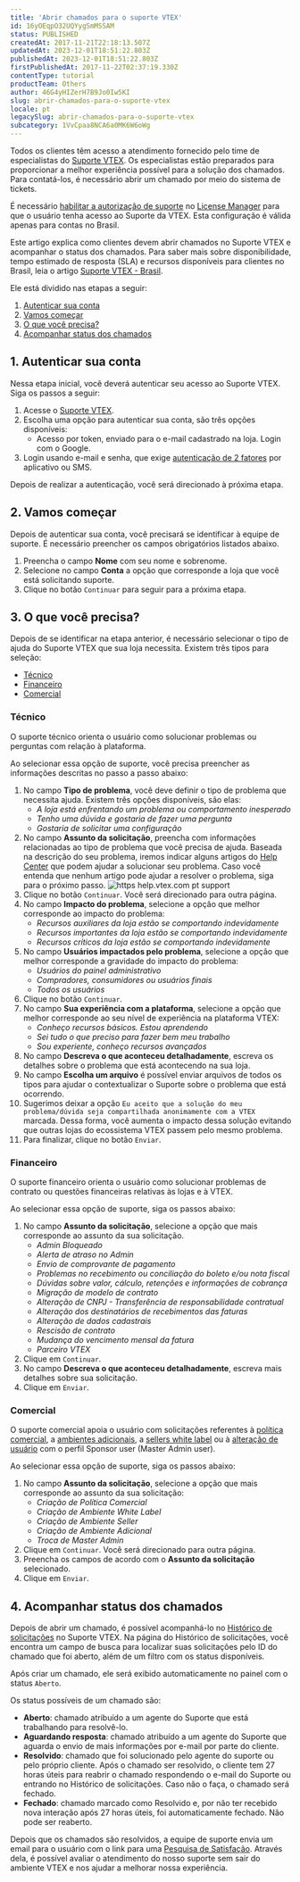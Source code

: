 ```yaml
---
title: 'Abrir chamados para o suporte VTEX'
id: 16yOEqpO32UQYygSmMSSAM
status: PUBLISHED
createdAt: 2017-11-21T22:18:13.507Z
updatedAt: 2023-12-01T18:51:22.803Z
publishedAt: 2023-12-01T18:51:22.803Z
firstPublishedAt: 2017-11-22T02:37:19.330Z
contentType: tutorial
productTeam: Others
author: 46G4yHIZerH7B9Jo0Iw5KI
slug: abrir-chamados-para-o-suporte-vtex
locale: pt
legacySlug: abrir-chamados-para-o-suporte-vtex
subcategory: 1VvCpaa8NCA6a0MK6W6oWg
---
```


Todos os clientes têm acesso a atendimento fornecido pelo time de especialistas do [Suporte VTEX](https://help.vtex.com/pt/faq/como-funciona-o-suporte-da-vtex--3kACEfni4m8Yxa1vnf2ebe). Os especialistas estão preparados para proporcionar a melhor experiência possível para a solução dos chamados. Para contatá-los, é necessário abrir um chamado por meio do sistema de tickets.

<div class="alert alert-info">É necessário <a href="https://help.vtex.com/pt/tutorial/roles--7HKK5Uau2H6wxE1rH5oRbc">habilitar a autorização de suporte</a> no <a href="https://help.vtex.com/pt/tutorial/recursos-do-license-manager--3q6ztrC8YynQf6rdc6euk3">License Manager</a> para que o usuário tenha acesso ao Suporte da VTEX. Esta configuração é válida apenas para contas no Brasil.</div>

Este artigo explica como clientes devem abrir chamados no Suporte VTEX e acompanhar o status dos chamados. Para saber mais sobre disponibilidade, tempo estimado de resposta (SLA) e recursos disponíveis para clientes no Brasil, leia o artigo [Suporte VTEX - Brasil](https://help.vtex.com/pt/faq/suporte-vtex-brasil--5q861sTw1n7H2BENOu7ls9).

Ele está dividido nas etapas a seguir:

1. [Autenticar sua conta](#1-autenticar-sua-conta)
2. [Vamos começar](#2-vamos-comecar)
3. [O que você precisa?](#3-o-que-voce-precisa)
4. [Acompanhar status dos chamados](#4-acompanhar-status-dos-chamados)

## 1. Autenticar sua conta

Nessa etapa inicial, você deverá autenticar seu acesso ao Suporte VTEX. Siga os passos a seguir:

1. Acesse o [Suporte VTEX](https://help.vtex.com/pt/support).
2. Escolha uma opção para autenticar sua conta, são três opções disponíveis:
   * Acesso por token, enviado para o e-mail cadastrado na loja.
Login com o Google.
3. Login usando e-mail e senha, que exige [autenticação de 2 fatores](https://help.vtex.com/pt/tutorial/habilitar-login-por-autenticacao-de-2-fatores) por aplicativo ou SMS.

Depois de realizar a autenticação, você será direcionado à próxima etapa.

## 2. Vamos começar

Depois de autenticar sua conta, você precisará se identificar à equipe de suporte. É necessário preencher os campos obrigatórios listados abaixo.

1. Preencha o campo **Nome** com seu nome e sobrenome.
2. Selecione no campo **Conta** a opção que corresponde a loja que você está solicitando suporte.
3. Clique no botão `Continuar` para seguir para a próxima etapa.

## 3. O que você precisa?

Depois de se identificar na etapa anterior, é necessário selecionar o tipo de ajuda do Suporte VTEX que sua loja necessita. Existem três tipos para seleção:

- [Técnico](#tecnico)
- [Financeiro](#financeiro)
- [Comercial](#comercial)

### Técnico

O suporte técnico orienta o usuário como solucionar problemas ou perguntas com relação à plataforma.

Ao selecionar essa opção de suporte, você precisa preencher as informações descritas no passo a passo abaixo:

1. No campo **Tipo de problema**, você deve definir o tipo de problema que necessita ajuda. Existem três opções disponíveis, são elas:
   * *A loja está enfrentando um problema ou comportamento inesperado*
   * *Tenho uma dúvida e gostaria de fazer uma pergunta*
   * *Gostaria de solicitar uma configuração*
2. No campo **Assunto da solicitação**, preencha com informações relacionadas ao tipo de problema que você precisa de ajuda. Baseada na descrição do seu problema, iremos indicar alguns artigos do [Help Center](https://help.vtex.com/pt/) que podem ajudar a solucionar seu problema. Caso você entenda que nenhum artigo pode ajudar a resolver o problema, siga para o próximo passo.
![https help.vtex.com pt support](//images.ctfassets.net/alneenqid6w5/1R5JgnPNiJWbG8IDU0MQmm/ae29e8a323aae90c3e6cb11b36baed8d/https___help.vtex.com_pt_support.gif)
3. Clique no botão `Continuar`.
Você será direcionado para outra página.
4. No campo **Impacto do problema**, selecione a opção que melhor corresponde ao impacto do problema:
   * *Recursos auxiliares da loja estão se comportando indevidamente*
   * *Recursos importantes da loja estão se comportando indevidamente*
   * *Recursos críticos da loja estão se comportando indevidamente*
5. No campo **Usuários impactados pelo problema**, selecione a opção que melhor corresponde a gravidade do impacto do problema:
   * *Usuários do painel administrativo*
   * *Compradores, consumidores ou usuários finais*
   * *Todos os usuários*
6. Clique no botão `Continuar`.
7. No campo **Sua experiência com a plataforma**, selecione a opção que melhor corresponde ao seu nível de experiência na plataforma VTEX:
   * *Conheço recursos básicos. Estou aprendendo*
   * *Sei tudo o que preciso para fazer bem meu trabalho*
   * *Sou experiente, conheço recursos avançados*
8. No campo **Descreva o que aconteceu detalhadamente**, escreva os detalhes sobre o problema que está acontecendo na sua loja.
9. No campo **Escolha um arquivo** é possível enviar arquivos de todos os tipos para ajudar o contextualizar o Suporte sobre o problema que está ocorrendo.
10. Sugerimos deixar a opção `Eu aceito que a solução do meu problema/dúvida seja compartilhada anonimamente com a VTEX` marcada. Dessa forma, você aumenta o impacto dessa solução evitando que outras lojas do ecossistema VTEX passem pelo mesmo problema.
11. Para finalizar, clique no botão `Enviar`.

### Financeiro

O suporte financeiro orienta o usuário como solucionar problemas de contrato ou questões financeiras relativas às lojas e à VTEX.

Ao selecionar essa opção de suporte, siga os passos abaixo: 

1. No campo **Assunto da solicitação**, selecione a opção que mais corresponde ao assunto da sua solicitação.
   * *Admin Bloqueado*
   * *Alerta de atraso no Admin*
   * *Envio de comprovante de pagamento*
   * *Problemas no recebimento ou conciliação do boleto e/ou nota fiscal*
   * *Dúvidas sobre valor, cálculo, retenções e informações de cobrança*
   * *Migração de modelo de contrato*
   * *Alteração de CNPJ - Transferência de responsabilidade contratual*
   * *Alteração dos destinatários de recebimentos das faturas*
   * *Alteração de dados cadastrais*
   * *Rescisão de contrato*
   * *Mudança do vencimento mensal da fatura*
   * *Parceiro VTEX*
2. Clique em `Continuar`.
3. No campo **Descreva o que aconteceu detalhadamente**, escreva mais detalhes sobre sua solicitação.
4. Clique em `Enviar`.

### Comercial

O suporte comercial apoia o usuário com solicitações referentes à [política comercial](https://help.vtex.com/pt/tutorial/como-funciona-uma-politica-comercial--6Xef8PZiFm40kg2STrMkMV), a [ambientes adicionais](https://help.vtex.com/pt/tutorial/contratar-novo-ambiente--tutorials_2542), a [sellers white label](https://help.vtex.com/pt/tutorial/seller-white-label--5orlGHyDHGAYciQ64oEgKa) ou à [alteração de usuário](https://help.vtex.com/pt/tutorial/gerenciando-usuarios--tutorials_512) com o perfil Sponsor user (Master Admin user).

Ao selecionar essa opção de suporte, siga os passos abaixo:

1. No campo **Assunto da solicitação**, selecione a opção que mais corresponde ao assunto da sua solicitação:
   * *Criação de Política Comercial*
   * *Criação de Ambiente White Label*
   * *Criação de Ambiente Seller*
   * *Criação de Ambiente Adicional*
   * *Troca de Master Admin*
2. Clique em `Continuar`.
Você será direcionado para outra página.
3. Preencha os campos de acordo com o **Assunto da solicitação** selecionado.
4. Clique em `Enviar`.

## 4. Acompanhar status dos chamados

Depois de abrir um chamado, é possível acompanhá-lo no [Histórico de solicitações](https://support.vtex.com/hc/pt-br/requests) no Suporte VTEX. Na página do Histórico de solicitações, você encontra um campo de busca para localizar suas solicitações pelo ID do chamado que foi aberto, além de um filtro com os status disponíveis.

Após criar um chamado, ele será exibido automaticamente no painel com o status `Aberto`.

Os status possíveis de um chamado são:

- __Aberto__: chamado atribuído a um agente do Suporte que está trabalhando para resolvê-lo.
- __Aguardando resposta__: chamado atribuído a um agente do Suporte que aguarda o envio de mais informações por e-mail por parte do cliente.
- __Resolvido__: chamado que foi solucionado pelo agente do suporte ou pelo próprio cliente. Após o chamado ser resolvido, o cliente tem 27 horas úteis para reabrir o chamado respondendo o e-mail do Suporte ou entrando no Histórico de solicitações. Caso não o faça, o chamado será fechado.
- __Fechado__: chamado marcado como Resolvido e, por não ter recebido nova interação após 27 horas úteis, foi automaticamente fechado. Não pode ser reaberto.

Depois que os chamados são resolvidos, a equipe de suporte envia um email para o usuário com o link para uma [Pesquisa de Satisfação](https://help.vtex.com/pt/announcements/avalie-o-atendimento-da-vtex-pelo-seu-admin--7rSJLgGbtRw2GhjTJezkJf). Através dela, é possível avaliar o atendimento do nosso suporte sem sair do ambiente VTEX e nos ajudar a melhorar nossa experiência. 
